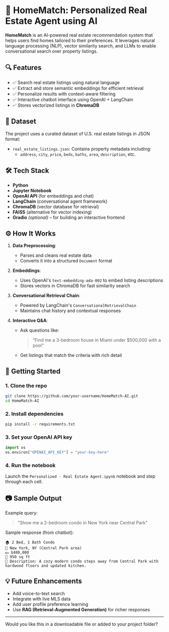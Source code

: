 # 🏡 HomeMatch: Personalized Real Estate Agent using AI

**HomeMatch** is an AI-powered real estate recommendation system that helps users find homes tailored to their preferences. It leverages natural language processing (NLP), vector similarity search, and LLMs to enable conversational search over property listings.

## 🔍 Features

- ✅ Search real estate listings using natural language
- ✅ Extract and store semantic embeddings for efficient retrieval
- ✅ Personalize results with context-aware filtering
- ✅ Interactive chatbot interface using OpenAI + LangChain
- ✅ Stores vectorized listings in **ChromaDB**

## 📁 Dataset

The project uses a curated dataset of U.S. real estate listings in JSON format:

- `real_estate_listings.json`: Contains property metadata including:
  - `address`, `city`, `price`, `beds`, `baths`, `area`, `description`, etc.

## 🛠️ Tech Stack

- **Python**
- **Jupyter Notebook**
- **OpenAI API** (for embeddings and chat)
- **LangChain** (conversational agent framework)
- **ChromaDB** (vector database for retrieval)
- **FAISS** (alternative for vector indexing)
- **Gradio** *(optional)* – for building an interactive frontend

## ⚙️ How It Works

1. **Data Preprocessing**:
   - Parses and cleans real estate data
   - Converts it into a structured `Document` format

2. **Embeddings**:
   - Uses OpenAI's `text-embedding-ada-002` to embed listing descriptions
   - Stores vectors in ChromaDB for fast similarity search

3. **Conversational Retrieval Chain**:
   - Powered by LangChain's `ConversationalRetrievalChain`
   - Maintains chat history and contextual responses

4. **Interactive Q&A**:
   - Ask questions like:
     > “Find me a 3-bedroom house in Miami under $500,000 with a pool”
   - Get listings that match the criteria with rich detail

## 🚀 Getting Started

### 1. Clone the repo

```bash
git clone https://github.com/your-username/HomeMatch-AI.git
cd HomeMatch-AI
```

### 2. Install dependencies

```bash
pip install -r requirements.txt
```

### 3. Set your OpenAI API key

```python
import os
os.environ["OPENAI_API_KEY"] = "your-key-here"
```

### 4. Run the notebook

Launch the `Personalized - Real Estate Agent.ipynb` notebook and step through each cell.

## 📷 Sample Output

Example query:
> "Show me a 2-bedroom condo in New York near Central Park"

Sample response (from chatbot):
```
🏠 2 Bed, 1 Bath Condo
📍 New York, NY (Central Park area)
💵 $480,000
📏 950 sq ft
📝 Description: A cozy modern condo steps away from Central Park with hardwood floors and updated kitchen.
```

## 💡 Future Enhancements

- Add voice-to-text search
- Integrate with live MLS data
- Add user profile preference learning
- Use **RAG (Retrieval-Augmented Generation)** for richer responses


---

Would you like this in a downloadable file or added to your project folder?

